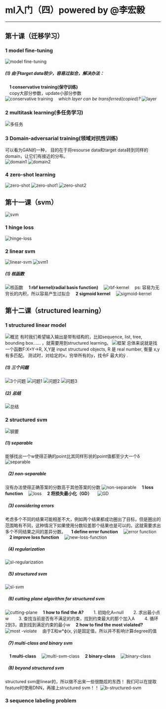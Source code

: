 <script type="text/javascript" src="http://cdn.mathjax.org/mathjax/latest/MathJax.js?config=default"></script>
# ml入门（四）powered by @李宏毅

-----------------------------------

## 第十课（迁移学习）
### 1 model fine-tuning
![model fine-tuning](https://img-blog.csdnimg.cn/20190329222810792.png?x-oss-process=image/watermark,type_ZmFuZ3poZW5naGVpdGk,shadow_10,text_aHR0cHM6Ly9ibG9nLmNzZG4ubmV0L0FuZHlWaWt5,size_16,color_FFFFFF,t_70)
##### (1) 由于target data较少，容易过拟合，解决办法：
&emsp;<strong>1 conservative training(保守训练)</strong>  
&emsp;copy大部分参数，update小部分参数  
![conservative training](https://img-blog.csdnimg.cn/20190329222920882.png)
&emsp;_which layer can be transferred(copied)?_
![layer](https://img-blog.csdnimg.cn/20190329222935355.png)
### 2 multitask learning(多任务学习)
![多任务](https://img-blog.csdnimg.cn/20190329231440778.png)
### 3 Domain-adversarial training(领域对抗性训练)
可以看为GAN的一种， 目的在于将resourse data和target data转到同样的domain，让它们有接近的分布。  
![domain1](https://img-blog.csdnimg.cn/20190329231347270.png)
![domain2](https://img-blog.csdnimg.cn/20190329231400421.png)
### 4 zero-shot learning
![zero-shot](https://img-blog.csdnimg.cn/2019032923233175.png)
![zero-shot1](https://img-blog.csdnimg.cn/20190329233852679.png)
![zero-shot2](https://img-blog.csdnimg.cn/20190329233901543.png)

## 第十一课（svm）
![svm](https://img-blog.csdnimg.cn/20190329234953666.png?x-oss-process=image/watermark,type_ZmFuZ3poZW5naGVpdGk,shadow_10,text_aHR0cHM6Ly9ibG9nLmNzZG4ubmV0L0FuZHlWaWt5,size_16,color_FFFFFF,t_70)
### 1 hinge loss
![hinge-loss](https://img-blog.csdnimg.cn/20190330093102602.png)
### 2 linear svm
![linear-svm](https://img-blog.csdnimg.cn/20190330095720147.png)
![svm1](https://img-blog.csdnimg.cn/20190330102022118.png)
##### (1) 核函数
![核函数](https://img-blog.csdnimg.cn/20190330102911770.png)
&emsp;<strong>1 rbf kernel(radial basis function)</strong>
&emsp;![rbf-kernel](https://img-blog.csdnimg.cn/20190330104744626.png?x-oss-process=image/watermark,type_ZmFuZ3poZW5naGVpdGk,shadow_10,text_aHR0cHM6Ly9ibG9nLmNzZG4ubmV0L0FuZHlWaWt5,size_16,color_FFFFFF,t_70)
&emsp;ps: 容易为无穷长的内积，所以容易产生过拟合
&emsp;<strong>2 sigmoid kernel</strong>
&emsp;![sigmoid-kernel](https://img-blog.csdnimg.cn/20190330105232156.png?x-oss-process=image/watermark,type_ZmFuZ3poZW5naGVpdGk,shadow_10,text_aHR0cHM6Ly9ibG9nLmNzZG4ubmV0L0FuZHlWaWt5,size_16,color_FFFFFF,t_70)

## 第十二课（structured learning）
### 1 structured linear model
![概览](https://img-blog.csdnimg.cn/2019033015105335.jpeg?x-oss-process=image/watermark,type_ZmFuZ3poZW5naGVpdGk,shadow_10,text_aHR0cHM6Ly9ibG9nLmNzZG4ubmV0L0FuZHlWaWt5,size_16,color_FFFFFF,t_70)
有时我们希望输入输出是带有结构的，比如sequence, list, tree, bounding box…… ，就需要用到structured learning。
![框架](https://img-blog.csdnimg.cn/20190330151358730.png?x-oss-process=image/watermark,type_ZmFuZ3poZW5naGVpdGk,shadow_10,text_aHR0cHM6Ly9ibG9nLmNzZG4ubmV0L0FuZHlWaWt5,size_16,color_FFFFFF,t_70)
总体来说就是找一个函数F:X×Y→R, X,Y是 input structured objects, R 是 real number, 衡量 x,y 有多匹配。 
测试时，对给定的x，穷举所有的y，找令F 最大的ỹ . 
##### (1) 三个问题
![3个问题](https://img-blog.csdnimg.cn/20190330130222398.png)
![问题1](https://img-blog.csdnimg.cn/20190330154721338.png?x-oss-process=image/watermark,type_ZmFuZ3poZW5naGVpdGk,shadow_10,text_aHR0cHM6Ly9ibG9nLmNzZG4ubmV0L0FuZHlWaWt5,size_16,color_FFFFFF,t_70)
![问题2](https://img-blog.csdnimg.cn/20190330154738924.png?x-oss-process=image/watermark,type_ZmFuZ3poZW5naGVpdGk,shadow_10,text_aHR0cHM6Ly9ibG9nLmNzZG4ubmV0L0FuZHlWaWt5,size_16,color_FFFFFF,t_70)
![问题3](https://img-blog.csdnimg.cn/20190330155012607.png)
##### (2) 总结
![总结](https://img-blog.csdnimg.cn/20190330153331468.png?x-oss-process=image/watermark,type_ZmFuZ3poZW5naGVpdGk,shadow_10,text_aHR0cHM6Ly9ibG9nLmNzZG4ubmV0L0FuZHlWaWt5,size_16,color_FFFFFF,t_70)
### 2 structured svm
![钢要](https://img-blog.csdnimg.cn/20190330161028203.png?x-oss-process=image/watermark,type_ZmFuZ3poZW5naGVpdGk,shadow_10,text_aHR0cHM6Ly9ibG9nLmNzZG4ubmV0L0FuZHlWaWt5,size_16,color_FFFFFF,t_70)
##### (1) separable
能够找出一个w使得正确的point比其同样形状的point值都至少大一个δ
![separable](https://img-blog.csdnimg.cn/20190331092536846.png)
##### （2) non-separable
没有办法使得正确答案的分数高于其他答案的分数
![non-separable](https://img-blog.csdnimg.cn/20190331102627355.png)
&emsp;<strong>1 loss function</strong>
&emsp;![loss](https://img-blog.csdnimg.cn/20190331104027334.png)
&emsp;<strong>2 将损失最小化（GD）</strong>
&emsp;![GD](https://img-blog.csdnimg.cn/20190331104040154.png)
##### （3) considering errors
考虑多个不同的结果可能相差不大，例如两个结果都成功圈出了目标，但是圈出的范围略有不同，这种情况下如果使用分数较差那个结果也是可以的。这就需要求出多个不同结果之间的差异分数。
&emsp;<strong>1 define error function</strong>
&emsp;![error function](https://img-blog.csdnimg.cn/20190331105331686.png)
&emsp;<strong>2 improve loss function</strong>
&emsp;![new-loss-function](https://img-blog.csdnimg.cn/20190331105710788.png?x-oss-process=image/watermark,type_ZmFuZ3poZW5naGVpdGk,shadow_10,text_aHR0cHM6Ly9ibG9nLmNzZG4ubmV0L0FuZHlWaWt5,size_16,color_FFFFFF,t_70)
##### （4) regularization
![sl-regularization](https://img-blog.csdnimg.cn/20190331111211127.png?x-oss-process=image/watermark,type_ZmFuZ3poZW5naGVpdGk,shadow_10,text_aHR0cHM6Ly9ibG9nLmNzZG4ubmV0L0FuZHlWaWt5,size_16,color_FFFFFF,t_70)
##### （5) structured svm
![sl-svm](https://img-blog.csdnimg.cn/20190331140913843.png)
##### （6) cutting plane algorithm for structured svm
![cutting-plane](https://img-blog.csdnimg.cn/20190331141623484.png)
&emsp;<strong>1 how to find the A?</strong>
&emsp;&emsp;1. 初始化A=null
&emsp;&emsp;2. 求出最小点w
&emsp;&emsp;3. 查找当前是否有不满足的约束，找到约束最大的那个加入A
&emsp;&emsp;4. 循环2到3，直到找到满足约束的最小w
&emsp;<strong>2 how to find the most violated?</strong>
&emsp;![most -violate](https://img-blog.csdnimg.cn/20190331144116665.png?x-oss-process=image/watermark,type_ZmFuZ3poZW5naGVpdGk,shadow_10,text_aHR0cHM6Ly9ibG9nLmNzZG4ubmV0L0FuZHlWaWt5,size_16,color_FFFFFF,t_70)
&emsp;由于Σ和w*ϕ(x, ỹ)是固定值，所以并不影响计算degree的值
##### （7) multi-class and binary svm
&emsp;<strong>1 multi-class</strong>
&emsp;![multi-svm-class](https://img-blog.csdnimg.cn/20190331152431337.png?x-oss-process=image/watermark,type_ZmFuZ3poZW5naGVpdGk,shadow_10,text_aHR0cHM6Ly9ibG9nLmNzZG4ubmV0L0FuZHlWaWt5,size_16,color_FFFFFF,t_70)
&emsp;<strong>2 binary-class</strong>
&emsp;![binary-class](https://img-blog.csdnimg.cn/20190331152829722.png)
##### （8) beyond structured svm
structured svm是linear的，所以做不出来一些很酷炫的东西！
我们可以在提取feature时使用DNN，再接上structured svm！！
![b-structured-svm](https://img-blog.csdnimg.cn/20190331153401719.png)
### 3 sequence labeling problem